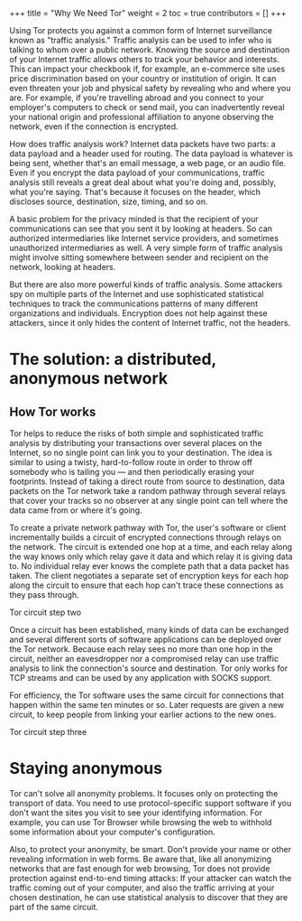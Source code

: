+++
title = "Why We Need Tor"
weight = 2
toc = true
contributors = []
+++

Using Tor protects you against a common form of Internet surveillance known as "traffic analysis." Traffic analysis can be used to infer who is talking to whom over a public network. Knowing the source and destination of your Internet traffic allows others to track your behavior and interests. This can impact your checkbook if, for example, an e-commerce site uses price discrimination based on your country or institution of origin. It can even threaten your job and physical safety by revealing who and where you are. For example, if you're travelling abroad and you connect to your employer's computers to check or send mail, you can inadvertently reveal your national origin and professional affiliation to anyone observing the network, even if the connection is encrypted.

How does traffic analysis work? Internet data packets have two parts: a data payload and a header used for routing. The data payload is whatever is being sent, whether that's an email message, a web page, or an audio file. Even if you encrypt the data payload of your communications, traffic analysis still reveals a great deal about what you're doing and, possibly, what you're saying. That's because it focuses on the header, which discloses source, destination, size, timing, and so on.

A basic problem for the privacy minded is that the recipient of your communications can see that you sent it by looking at headers. So can authorized intermediaries like Internet service providers, and sometimes unauthorized intermediaries as well. A very simple form of traffic analysis might involve sitting somewhere between sender and recipient on the network, looking at headers.

But there are also more powerful kinds of traffic analysis. Some attackers spy on multiple parts of the Internet and use sophisticated statistical techniques to track the communications patterns of many different organizations and individuals. Encryption does not help against these attackers, since it only hides the content of Internet traffic, not the headers.

# The solution: a distributed, anonymous network

## How Tor works

Tor helps to reduce the risks of both simple and sophisticated traffic analysis by distributing your transactions over several places on the Internet, so no single point can link you to your destination. The idea is similar to using a twisty, hard-to-follow route in order to throw off somebody who is tailing you — and then periodically erasing your footprints. Instead of taking a direct route from source to destination, data packets on the Tor network take a random pathway through several relays that cover your tracks so no observer at any single point can tell where the data came from or where it's going.

To create a private network pathway with Tor, the user's software or client incrementally builds a circuit of encrypted connections through relays on the network. The circuit is extended one hop at a time, and each relay along the way knows only which relay gave it data and which relay it is giving data to. No individual relay ever knows the complete path that a data packet has taken. The client negotiates a separate set of encryption keys for each hop along the circuit to ensure that each hop can't trace these connections as they pass through.

Tor circuit step two

Once a circuit has been established, many kinds of data can be exchanged and several different sorts of software applications can be deployed over the Tor network. Because each relay sees no more than one hop in the circuit, neither an eavesdropper nor a compromised relay can use traffic analysis to link the connection's source and destination. Tor only works for TCP streams and can be used by any application with SOCKS support.

For efficiency, the Tor software uses the same circuit for connections that happen within the same ten minutes or so. Later requests are given a new circuit, to keep people from linking your earlier actions to the new ones.

Tor circuit step three

# Staying anonymous

Tor can't solve all anonymity problems. It focuses only on protecting the transport of data. You need to use protocol-specific support software if you don't want the sites you visit to see your identifying information. For example, you can use Tor Browser while browsing the web to withhold some information about your computer's configuration.

Also, to protect your anonymity, be smart. Don't provide your name or other revealing information in web forms. Be aware that, like all anonymizing networks that are fast enough for web browsing, Tor does not provide protection against end-to-end timing attacks: If your attacker can watch the traffic coming out of your computer, and also the traffic arriving at your chosen destination, he can use statistical analysis to discover that they are part of the same circuit. 
